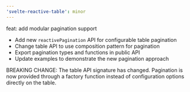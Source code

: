 ```yaml
---
'svelte-reactive-table': minor
---
```


feat: add modular pagination support

- Add new `reactivePagination` API for configurable table pagination
- Change table API to use composition pattern for pagination
- Export pagination types and functions in public API
- Update examples to demonstrate the new pagination approach

BREAKING CHANGE: The table API signature has changed. Pagination is now provided through a factory function instead of configuration options directly on the table.
